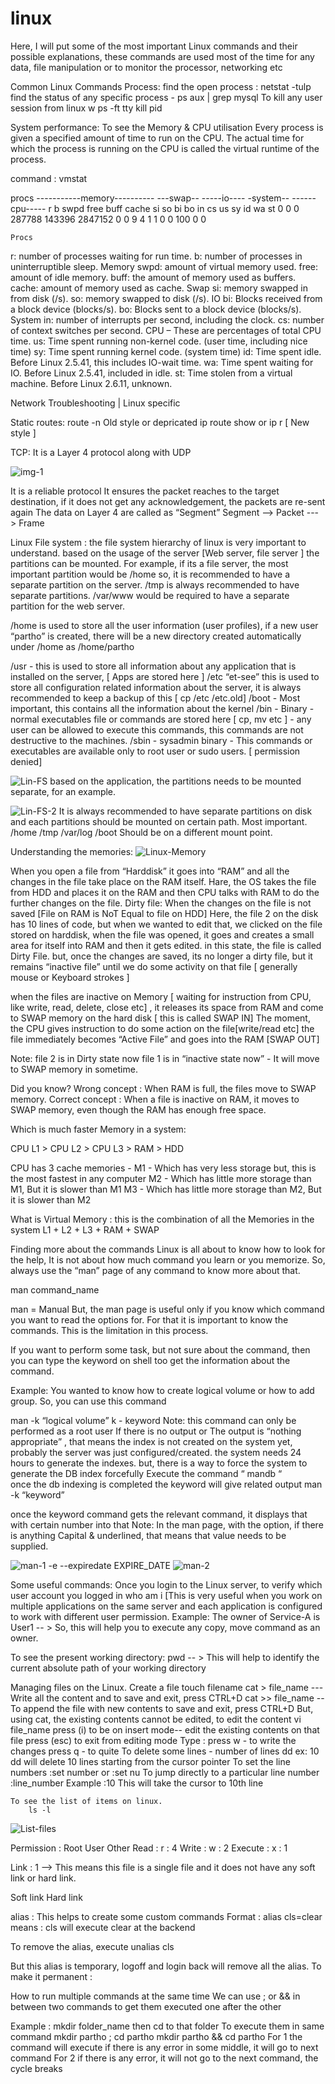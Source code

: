 # linux
Here, I will put some of the most important Linux commands and their possible explanations, these commands are used most of the time for any data, file manipulation or to monitor the processor, networking etc 

Common Linux Commands
Process:
find the open process : netstat -tulp
find the status of any specific process - ps aux | grep mysql
To kill any user session from linux
w
ps -ft tty
kill pid

System performance:
To see the Memory & CPU utilisation
Every process is given a specified amount of time to run on the CPU. The actual time for which the process is running on the CPU is called the virtual runtime of the process.

command : vmstat 

procs -----------memory---------- ---swap-- -----io---- -system-- ------cpu-----
 r  b   swpd   free   buff  cache   si   so    bi    bo   in   cs us sy id wa st
 0  0      0 287788 143396 2847152    0    0     9     4    1    1  0  0 100  0  0


	Procs
r: number of processes waiting for run time.
b: number of processes in uninterruptible sleep.
Memory
swpd: amount of virtual memory used.
free: amount of idle memory.
buff: the amount of memory used as buffers.
cache: amount of memory used as cache.
Swap
si: memory swapped in from disk (/s).
so: memory swapped to disk (/s).
IO
bi: Blocks received from a block device (blocks/s).
bo: Blocks sent to a block device (blocks/s).
System
in: number of interrupts per second, including the clock.
cs: number of context switches per second.
CPU – These are percentages of total CPU time.
us: Time spent running non-kernel code. (user time, including nice time)
sy: Time spent running kernel code. (system time)
id: Time spent idle. Before Linux 2.5.41, this includes IO-wait time.
wa: Time spent waiting for IO. Before Linux 2.5.41, included in idle.
st: Time stolen from a virtual machine. Before Linux 2.6.11, unknown.


Network Troubleshooting | Linux specific

Static routes:
	route -n  Old style or depricated
	ip route show or ip r [ New style ]

TCP: It is a Layer 4 protocol along with UDP

![img-1](https://github.com/partho-dev/linux/assets/150241170/c0d4e0ec-6cb3-4ce0-a2fe-55a644a97555)

It is a reliable protocol
It ensures the packet reaches to the target destination, 
if it does not get any acknowledgement, the packets are re-sent again
The data on Layer 4 are called as “Segment”
Segment --> Packet ---> Frame

Linux File system : 
the file system hierarchy of linux is very important to understand.
based on the usage of the server [Web server, file server ] the partitions can be mounted.
For example, if its a file server, the most important partition would be /home 
so, it is recommended to have a separate partition on the server.
/tmp is always recommended to have separate partitions.
/var/www would be required to have a separate partition for the web server.

/home is used to store all the user information (user profiles), if a new user “partho” is created, there will be a new directory created automatically under /home as /home/partho

/usr - this is used to store all information about any application that is installed on the server, [ Apps are stored here ]
/etc  “et-see” this is used to store all configuration related information about the server, it is always recommended to keep a backup of this [ cp /etc /etc.old]
/boot - Most important, this contains all the information about the kernel
/bin - Binary - normal executables file or commands are stored here [ cp, mv etc ] - any user can be allowed to execute this commands, this commands are not destructive to the machines.
/sbin - sysadmin binary - This commands or executables are available only to root user or sudo users. [ permission denied]

![Lin-FS](https://github.com/partho-dev/linux/assets/150241170/abdb4c77-58cb-4674-8069-06875665c869)
based on the application, the partitions needs to be mounted separate, for an example.

![Lin-FS-2](https://github.com/partho-dev/linux/assets/150241170/e438d9c0-590c-4296-a041-ffa08143c0f9)
It is always recommended to have separate partitions on disk and each partitions should be mounted on certain path.
Most important.
/home
/tmp
/var/log
/boot 
Should be on a different mount point.


Understanding the memories:
![Linux-Memory](https://github.com/partho-dev/linux/assets/150241170/58b99625-c694-44c2-a378-796ad2b15de2)

When you open a file from “Harddisk” it goes into “RAM” and all the changes in the file take place on the RAM itself. Hare, the OS takes the file from HDD and places it on the RAM and then CPU talks with RAM to do the further changes on the file.
Dirty file: When the changes on the file is not saved [File on RAM is NoT Equal to file on HDD]
	Here, the file 2 on the disk has 10 lines of code, but when we wanted to edit that, we clicked on the file stored on harddisk, when the file was opened, it goes and creates a small area for itself into RAM and then it gets edited.
in this state, the file is called Dirty File.
but, once the changes are saved, its no longer a dirty file, but it remains “inactive file” until we do some activity on that file [ generally mouse or Keyboard strokes ]

when the files are inactive on Memory [ waiting for instruction from CPU, like write, read, delete, close etc] , it releases its space from RAM and come to SWAP memory on the hard disk [ this is called SWAP IN]
The moment, the CPU gives instruction to do some action on the file[write/read etc] the file immediately becomes “Active File” and goes into the RAM [SWAP OUT]

Note: 
file 2 is in Dirty state now
file 1 is in “inactive state now” - It will move to SWAP memory in sometime.

Did you know?
Wrong concept : When RAM is full, the files move to SWAP memory.
Correct concept : When a file is inactive on RAM, it moves to SWAP memory, even though the RAM has enough free space.


Which is much faster Memory in a system:

CPU L1 > CPU L2 > CPU L3 > RAM > HDD

CPU has 3 cache memories - 
M1 - Which has very less storage but, this is the most fastest in any computer
M2 - Which has little more storage than M1, But it is slower than M1
M3 - Which has little more storage than M2, But it is slower than M2

What is Virtual Memory : this is the combination of all the Memories in the system
L1 + L2 + L3 + RAM + SWAP 

Finding more about the commands
Linux is all about to know how to look for the help, It is not about how much command you learn or you memorize.
So, always use the “man” page of any command to know more about that.

man command_name

man = Manual
But, the man page is useful only if you know which command you want to read the options for. For that it is important to know the commands. This is the limitation in this process.

If you want to perform some task, but not sure about the command, then you can type the keyword on shell too get the information about the command.

Example: You wanted to know how to create logical volume or how to add group.
So, you can use this command

man -k “logical volume”
k - keyword
Note: 
this command can only be performed as a root user
If there is no output or
The output is “nothing appropriate”
, that means the index is not created on the system yet, probably the server was just configured/created.
the system needs 24 hours to generate the indexes.
but, there is a way to force the system to generate the DB index forcefully
Execute the command “ mandb “  
once the db indexing is completed the keyword will give related output
man -k “keyword” 

once the keyword command gets the relevant command, it displays that with certain number into that
Note: 
In the man page, with the option, if there is anything Capital & underlined, that means that value needs to be supplied.

![man-1](https://github.com/partho-dev/linux/assets/150241170/776b37bc-4188-4c84-8b58-03b223737c4e)
-e --expiredate EXPIRE_DATE
![man-2](https://github.com/partho-dev/linux/assets/150241170/1953536a-cebd-49ab-903b-fad232fef3cc)

Some useful commands:
Once you login to the Linux server, to verify which user account you logged in 
who am i [This is very useful when you work on multiple applications on the same server and each application is configured to work with different user permission.
Example: The owner of Service-A is User1 -- > So, this will help you to execute any copy, move command as an owner.

To see the present working directory:
pwd  -- > This will help to identify the current absolute path of your working directory




Managing files on the Linux.
Create a file
	touch filename
	cat > file_name --- Write all the content and to save and exit, press CTRL+D
	cat >> file_name -- To append the file with new contents to save and exit, press CTRL+D
	But, using cat, the existing contents cannot be edited, 
to edit the content
	vi file_name
		press (i) to be on insert mode-- edit the existing contents on that file
		press (esc) to exit from editing mode
		Type :
		press w - to write the changes
		press q - to quite 
		To delete some lines - number of lines dd 
			ex: 10 dd will delete 10 lines starting from the cursor pointer
		To set the line numbers
			:set number or
			:set nu
		To jump directly to a particular line number
			:line_number Example :10 This will take the cursor to 10th line

	To see the list of items on linux.
		ls -l 

![List-files](https://github.com/partho-dev/linux/assets/150241170/67703e10-3ce3-4386-8f11-917af473cafd)

Permission : Root User Other
Read : r : 4
Write : w : 2
Execute : x : 1


Link : 1 --> This means this file is a single file and it does not have any soft link or hard link.

Soft link 
Hard link 

alias : This helps to create some custom commands 
Format : alias cls=clear
means : cls will execute clear at the backend

To remove the alias, execute 
unalias cls 

But this alias is temporary, logoff and login back will remove all the alias.
To make it permanent : 


How to run multiple commands at the same time
We can use ; or && in between two commands to get them executed one after the other

Example : 
mkdir folder_name 
then cd to that folder
	To execute them in same command
mkdir partho ; cd partho
 mkdir partho && cd partho
For 1 the command will execute if there is any error in some middle, it will go to next command
For 2 if there is any error, it will not go to the next command, the cycle breaks
